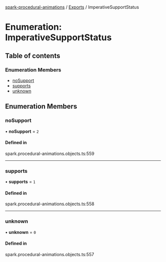 [spark-procedural-animations](../README.md) / [Exports](../modules.md) / ImperativeSupportStatus

# Enumeration: ImperativeSupportStatus

## Table of contents

### Enumeration Members

- [noSupport](ImperativeSupportStatus.md#nosupport)
- [supports](ImperativeSupportStatus.md#supports)
- [unknown](ImperativeSupportStatus.md#unknown)

## Enumeration Members

### noSupport

• **noSupport** = ``2``

#### Defined in

spark.procedural-animations.objects.ts:559

___

### supports

• **supports** = ``1``

#### Defined in

spark.procedural-animations.objects.ts:558

___

### unknown

• **unknown** = ``0``

#### Defined in

spark.procedural-animations.objects.ts:557

